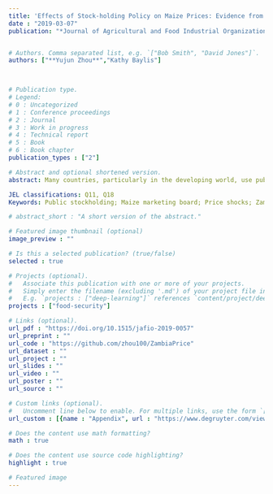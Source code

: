 ```yaml
---
title: 'Effects of Stock-holding Policy on Maize Prices: Evidence from Zambia'
date : "2019-03-07"
publication: "*Journal of Agricultural and Food Industrial Organization*"


# Authors. Comma separated list, e.g. `["Bob Smith", "David Jones"]`.
authors: ["**Yujun Zhou**","Kathy Baylis"]

 

# Publication type.
# Legend:
# 0 : Uncategorized
# 1 : Conference proceedings
# 2 : Journal
# 3 : Work in progress
# 4 : Technical report
# 5 : Book
# 6 : Book chapter
publication_types : ["2"]

# Abstract and optional shortened version.
abstract: Many countries, particularly in the developing world, use public stockholding programs to stabilize price for both farmers and consumers.  Governments directly purchase and store staple grains, and then sell them to processors or consumers often at a substantial subsidy. Despite the substantial costs of these stockholding programs, little is known about their effectiveness in mitigating the retail price swings. This paper estimates the effects of the purchase and sales activities of the Zambian Food Reserve Agency (FRA) on maize market prices across more than thirty markets in Zambia using monthly price data from 2003 to 2008. To deal with the endogeneity in purchases and sales, we use predicted FRA purchase and sales targets as instrumental variables. Controlling for other policies in place, we find evidence that FRA activities stabilize retail prices in the major district markets within the cropping year. Results show that FRA purchases raise local prices for surplus maize producers for about 5% on average during the time of harvest and FRA sales help to lower the price during the lean season up to 7%. On the other hand, we are only able to find evidence of the FRA reducing price volatility between years in a few district markets.

JEL classifications: Q11, Q18
Keywords: Public stockholding; Maize marketing board; Price shocks; Zambia

# abstract_short : "A short version of the abstract."

# Featured image thumbnail (optional)
image_preview : ""

# Is this a selected publication? (true/false)
selected : true

# Projects (optional).
#   Associate this publication with one or more of your projects.
#   Simply enter the filename (excluding '.md') of your project file in `content/project/`.
#   E.g. `projects : ["deep-learning"]` references `content/project/deep-learning.md`.
projects : ["food-security"]

# Links (optional).
url_pdf : "https://doi.org/10.1515/jafio-2019-0057"
url_preprint : ""
url_code : "https://github.com/zhou100/ZambiaPrice"
url_dataset : ""
url_project : ""
url_slides : ""
url_video : ""
url_poster : ""
url_source : ""

# Custom links (optional).
#   Uncomment line below to enable. For multiple links, use the form `[{...}, {...}, {...}]`.
url_custom : [{name : "Appendix", url : "https://www.degruyter.com/view/j/jafio.ahead-of-print/jafio-2019-0057/suppl/jafio-2019-0057ad.zip"}]

# Does the content use math formatting?
math : true

# Does the content use source code highlighting?
highlight : true

# Featured image
---
```


